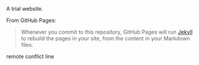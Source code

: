 A trial website.

From GitHub Pages:

> Whenever you commit to this repository, GitHub Pages will run [Jekyll](https://jekyllrb.com/) to rebuild the pages in your site, from the content in your Markdown files.

remote conflict line
